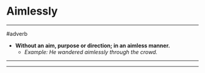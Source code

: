 # Aimlessly
---
#adverb
- **Without an aim, purpose or direction; in an aimless manner.**
	- _Example: He wandered aimlessly through the crowd._
---
---
